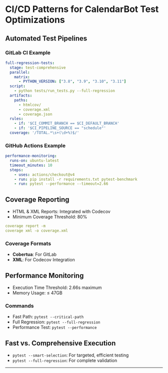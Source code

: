 # CI/CD Patterns for CalendarBot Test Optimizations

## Automated Test Pipelines

### GitLab CI Example

```yaml
full-regression-tests:
  stage: test-comprehensive
  parallel:
    matrix:
      - PYTHON_VERSION: ["3.8", "3.9", "3.10", "3.11"]
  script:
    - python tests/run_tests.py --full-regression
  artifacts:
    paths:
      - htmlcov/
      - coverage.xml
      - coverage.json
  rules:
    - if: '$CI_COMMIT_BRANCH == $CI_DEFAULT_BRANCH'
    - if: '$CI_PIPELINE_SOURCE == "schedule"'
  coverage: '/TOTAL.*\s+(\d+%)$/'
```

### GitHub Actions Example

```yaml
performance-monitoring:
  runs-on: ubuntu-latest
  timeout_minutes: 10
  steps:
    - uses: actions/checkout@v4
    - run: pip install -r requirements.txt pytest-benchmark
    - run: pytest --performance --timeout=2.66
```

## Coverage Reporting

- HTML & XML Reports: Integrated with Codecov
- Minimum Coverage Threshold: 80%

```yaml
coverage report -m
coverage xml -o coverage.xml
```

### Coverage Formats

- **Cobertua**: For GitLab
- **XML**: For Codecov Integration

## Performance Monitoring

- Execution Time Threshold: 2.66s maximum
- Memory Usage: ≤ 47GB

### Commands

- Fast Path: `pytest --critical-path`
- Full Regression: `pytest --full-regression`
- Performance Test: `pytest --performance`


## Fast vs. Comprehensive Execution

- `pytest --smart-selection`: For targeted, efficient testing
- `pytest --full-regression`: For complete validation

---
